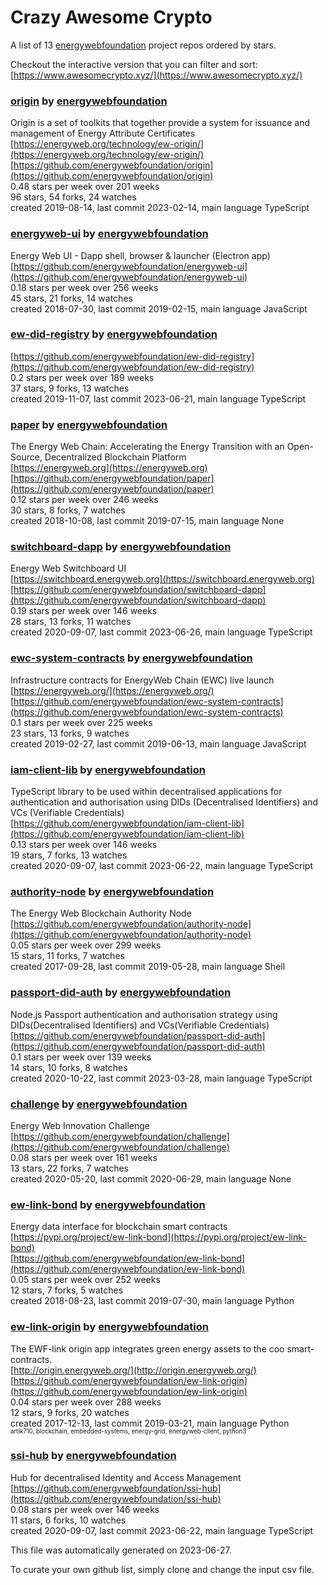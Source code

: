 # Crazy Awesome Crypto
A list of 13 [energywebfoundation](https://github.com/energywebfoundation) project repos ordered by stars.  

Checkout the interactive version that you can filter and sort: 
[https://www.awesomecrypto.xyz/](https://www.awesomecrypto.xyz/)  


### [origin](https://github.com/energywebfoundation/origin) by [energywebfoundation](https://github.com/energywebfoundation)  
Origin is a set of toolkits that together provide a system for issuance and management of Energy Attribute Certificates   
[https://energyweb.org/technology/ew-origin/](https://energyweb.org/technology/ew-origin/)  
[https://github.com/energywebfoundation/origin](https://github.com/energywebfoundation/origin)  
0.48 stars per week over 201 weeks  
96 stars, 54 forks, 24 watches  
created 2019-08-14, last commit 2023-02-14, main language TypeScript  


### [energyweb-ui](https://github.com/energywebfoundation/energyweb-ui) by [energywebfoundation](https://github.com/energywebfoundation)  
Energy Web UI - Dapp shell, browser & launcher (Electron app)  
[https://github.com/energywebfoundation/energyweb-ui](https://github.com/energywebfoundation/energyweb-ui)  
0.18 stars per week over 256 weeks  
45 stars, 21 forks, 14 watches  
created 2018-07-30, last commit 2019-02-15, main language JavaScript  


### [ew-did-registry](https://github.com/energywebfoundation/ew-did-registry) by [energywebfoundation](https://github.com/energywebfoundation)  
  
[https://github.com/energywebfoundation/ew-did-registry](https://github.com/energywebfoundation/ew-did-registry)  
0.2 stars per week over 189 weeks  
37 stars, 9 forks, 13 watches  
created 2019-11-07, last commit 2023-06-21, main language TypeScript  


### [paper](https://github.com/energywebfoundation/paper) by [energywebfoundation](https://github.com/energywebfoundation)  
The Energy Web Chain: Accelerating the Energy Transition with an Open-Source, Decentralized Blockchain Platform  
[https://energyweb.org](https://energyweb.org)  
[https://github.com/energywebfoundation/paper](https://github.com/energywebfoundation/paper)  
0.12 stars per week over 246 weeks  
30 stars, 8 forks, 7 watches  
created 2018-10-08, last commit 2019-07-15, main language None  


### [switchboard-dapp](https://github.com/energywebfoundation/switchboard-dapp) by [energywebfoundation](https://github.com/energywebfoundation)  
Energy Web Switchboard UI  
[https://switchboard.energyweb.org](https://switchboard.energyweb.org)  
[https://github.com/energywebfoundation/switchboard-dapp](https://github.com/energywebfoundation/switchboard-dapp)  
0.19 stars per week over 146 weeks  
28 stars, 13 forks, 11 watches  
created 2020-09-07, last commit 2023-06-26, main language TypeScript  


### [ewc-system-contracts](https://github.com/energywebfoundation/ewc-system-contracts) by [energywebfoundation](https://github.com/energywebfoundation)  
Infrastructure contracts for EnergyWeb Chain (EWC) live launch  
[https://energyweb.org/](https://energyweb.org/)  
[https://github.com/energywebfoundation/ewc-system-contracts](https://github.com/energywebfoundation/ewc-system-contracts)  
0.1 stars per week over 225 weeks  
23 stars, 13 forks, 9 watches  
created 2019-02-27, last commit 2019-06-13, main language JavaScript  


### [iam-client-lib](https://github.com/energywebfoundation/iam-client-lib) by [energywebfoundation](https://github.com/energywebfoundation)  
TypeScript library to be used within decentralised applications for authentication and authorisation using DIDs (Decentralised Identifiers) and VCs (Verifiable Credentials)  
[https://github.com/energywebfoundation/iam-client-lib](https://github.com/energywebfoundation/iam-client-lib)  
0.13 stars per week over 146 weeks  
19 stars, 7 forks, 13 watches  
created 2020-09-07, last commit 2023-06-22, main language TypeScript  


### [authority-node](https://github.com/energywebfoundation/authority-node) by [energywebfoundation](https://github.com/energywebfoundation)  
The Energy Web Blockchain Authority Node  
[https://github.com/energywebfoundation/authority-node](https://github.com/energywebfoundation/authority-node)  
0.05 stars per week over 299 weeks  
15 stars, 11 forks, 7 watches  
created 2017-09-28, last commit 2019-05-28, main language Shell  


### [passport-did-auth](https://github.com/energywebfoundation/passport-did-auth) by [energywebfoundation](https://github.com/energywebfoundation)  
Node.js Passport authentication and authorisation strategy using DIDs(Decentralised Identifiers) and VCs(Verifiable Credentials)  
[https://github.com/energywebfoundation/passport-did-auth](https://github.com/energywebfoundation/passport-did-auth)  
0.1 stars per week over 139 weeks  
14 stars, 10 forks, 8 watches  
created 2020-10-22, last commit 2023-03-28, main language TypeScript  


### [challenge](https://github.com/energywebfoundation/challenge) by [energywebfoundation](https://github.com/energywebfoundation)  
Energy Web Innovation Challenge  
[https://github.com/energywebfoundation/challenge](https://github.com/energywebfoundation/challenge)  
0.08 stars per week over 161 weeks  
13 stars, 22 forks, 7 watches  
created 2020-05-20, last commit 2020-06-29, main language None  


### [ew-link-bond](https://github.com/energywebfoundation/ew-link-bond) by [energywebfoundation](https://github.com/energywebfoundation)  
Energy data interface for blockchain smart contracts  
[https://pypi.org/project/ew-link-bond](https://pypi.org/project/ew-link-bond)  
[https://github.com/energywebfoundation/ew-link-bond](https://github.com/energywebfoundation/ew-link-bond)  
0.05 stars per week over 252 weeks  
12 stars, 7 forks, 5 watches  
created 2018-08-23, last commit 2019-07-30, main language Python  


### [ew-link-origin](https://github.com/energywebfoundation/ew-link-origin) by [energywebfoundation](https://github.com/energywebfoundation)  
The EWF-link origin app integrates green energy assets to the coo smart-contracts.  
[http://origin.energyweb.org/](http://origin.energyweb.org/)  
[https://github.com/energywebfoundation/ew-link-origin](https://github.com/energywebfoundation/ew-link-origin)  
0.04 stars per week over 288 weeks  
12 stars, 9 forks, 20 watches  
created 2017-12-13, last commit 2019-03-21, main language Python  
<sub><sup>artik710, blockchain, embedded-systems, energy-grid, energyweb-client, python3</sup></sub>


### [ssi-hub](https://github.com/energywebfoundation/ssi-hub) by [energywebfoundation](https://github.com/energywebfoundation)  
Hub for decentralised Identity and Access Management  
[https://github.com/energywebfoundation/ssi-hub](https://github.com/energywebfoundation/ssi-hub)  
0.08 stars per week over 146 weeks  
11 stars, 6 forks, 10 watches  
created 2020-09-07, last commit 2023-06-22, main language TypeScript  


This file was automatically generated on 2023-06-27.  

To curate your own github list, simply clone and change the input csv file.  